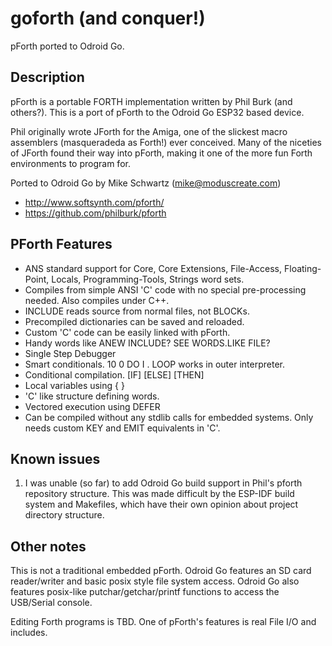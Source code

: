 # goforth (and conquer!)

pForth ported to Odroid Go.

## Description

pForth is a portable FORTH implementation written by Phil Burk (and others?).  This is a port of pForth to the Odroid Go
ESP32 based device.

Phil originally wrote JForth for the Amiga, one of the slickest macro assemblers (masqueradeda as Forth!) ever
conceived.  Many of the niceties of JForth found their way into pForth, making it one of the more fun Forth environments
to program for.

Ported to Odroid Go by Mike Schwartz (mike@moduscreate.com)

* http://www.softsynth.com/pforth/
* https://github.com/philburk/pforth

## PForth Features
* ANS standard support for Core, Core Extensions, File-Access, Floating-Point, Locals, Programming-Tools, Strings word sets.
* Compiles from simple ANSI 'C' code with no special pre-processing needed. Also compiles under C++.
* INCLUDE reads source from normal files, not BLOCKs.
* Precompiled dictionaries can be saved and reloaded.
* Custom 'C' code can be easily linked with pForth.
* Handy words like ANEW  INCLUDE? SEE  WORDS.LIKE  FILE?
* Single Step Debugger
* Smart conditionals.  10 0 DO I . LOOP works in outer interpreter.
* Conditional compilation.  [IF]   [ELSE]   [THEN]
* Local variables using { }
* 'C' like structure defining words.
* Vectored execution using DEFER
* Can be compiled without any stdlib calls for embedded systems. Only needs custom KEY and EMIT equivalents in 'C'.

## Known issues
1) I was unable (so far) to add Odroid Go build support in Phil's pforth repository structure.  This was made difficult
by the ESP-IDF build system and Makefiles, which have their own opinion about project directory structure.

## Other notes
This is not a traditional embedded pForth.  Odroid Go features an SD card reader/writer and basic posix style file
system access.  Odroid Go also features posix-like putchar/getchar/printf functions to access the USB/Serial console.

Editing Forth programs is TBD.  One of pForth's features is real File I/O and includes.

